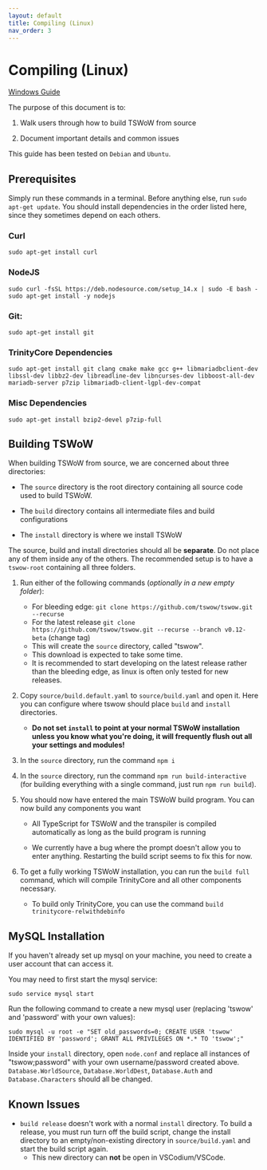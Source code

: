 ```yaml
---
layout: default
title: Compiling (Linux)
nav_order: 3
---
```


# Compiling (Linux)

[Windows Guide](../compiling/)

The purpose of this document is to:

1. Walk users through how to build TSWoW from source

2. Document important details and common issues

This guide has been tested on `Debian` and `Ubuntu`.

## Prerequisites
Simply run these commands in a terminal. Before anything else, run `sudo apt-get update`.
You should install dependencies in the order listed here, since they sometimes depend on each others.

### Curl
```
sudo apt-get install curl
```

### NodeJS
```
sudo curl -fsSL https://deb.nodesource.com/setup_14.x | sudo -E bash -
sudo apt-get install -y nodejs
```

### Git:
```
sudo apt-get install git
```

### TrinityCore Dependencies
```
sudo apt-get install git clang cmake make gcc g++ libmariadbclient-dev libssl-dev libbz2-dev libreadline-dev libncurses-dev libboost-all-dev mariadb-server p7zip libmariadb-client-lgpl-dev-compat
```

### Misc Dependencies
```
sudo apt-get install bzip2-devel p7zip-full
```

## Building TSWoW

When building TSWoW from source, we are concerned about three directories:

- The `source` directory is the root directory containing all source code used to build TSWoW.

- The `build` directory contains all intermediate files and build configurations

- The `install` directory is where we install TSWoW

The source, build and install directories should all be **separate**. Do not place any of them inside any of the others. The recommended setup is to have a `tswow-root` containing all three folders.

1. Run either of the following commands (_optionally in a new empty folder_):
    - For bleeding edge: `git clone https://github.com/tswow/tswow.git --recurse`
    - For the latest release `git clone https://github.com/tswow/tswow.git --recurse --branch v0.12-beta` (change tag)
    - This will create the `source` directory, called "tswow".
    - This download is expected to take some time.
    - It is recommended to start developing on the latest release rather than the bleeding edge, as linux is often only tested for new releases.

2. <span>Copy `source/build.default.yaml` to `source/build.yaml` and open it. Here you can configure where tswow should place `build` and `install` directories.</span>

    - <span>**Do not set `install` to point at your normal TSWoW installation unless you know what you're doing, it will frequently flush out all your settings and modules!**</span>

3. <span>In the `source` directory, run the command `npm i`</span>

4. <span>In the `source` directory, run the command `npm run build-interactive` (for building everything with a single command, just run `npm run build`).</span>

6. <span>You should now have entered the main TSWoW build program. You can now build any components you want</span>

    - <span>All TypeScript for TSWoW and the transpiler is compiled automatically as long as the build program is running</span>

    - <span>We currently have a bug where the prompt doesn't allow you to enter anything. Restarting the build script seems to fix this for now.</span>

7. To get a fully working TSWoW installation, you can run the `build full` command, which will compile TrinityCore and all other components necessary.

    - <span>To build only TrinityCore, you can use the command `build trinitycore-relwithdebinfo`</span>

## MySQL Installation

If you haven't already set up mysql on your machine, you need to create a user account that can access it. 

You may need to first start the mysql service:

```
sudo service mysql start
```

Run the following command to create a new mysql user (replacing 'tswow' and 'password' with your own values):
```
sudo mysql -u root -e "SET old_passwords=0; CREATE USER 'tswow' IDENTIFIED BY 'password'; GRANT ALL PRIVILEGES ON *.* TO 'tswow';"
```

Inside your `install` directory, open `node.conf` and replace all instances of "tswow;password" with your own username/password created above. `Database.WorldSource`, `Database.WorldDest`, `Database.Auth` and `Database.Characters` should all be changed.

## Known Issues

- `build release` doesn't work with a normal `install` directory. To build a release, you must run turn off the build script, change the install directory to an empty/non-existing directory in `source/build.yaml` and start the build script again.
    - <span>This new directory can **not** be open in VSCodium/VSCode.</span>
